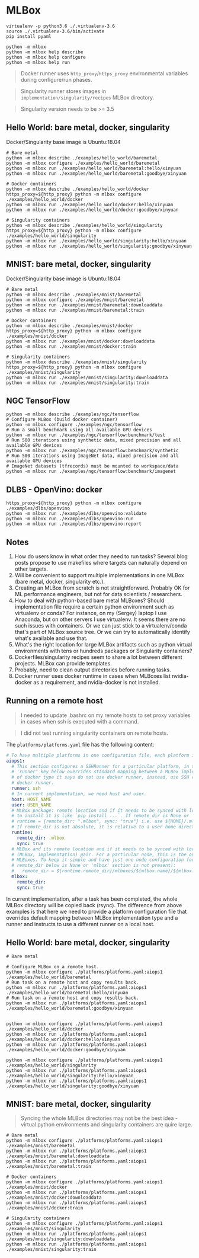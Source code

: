 # MLBox


```shell script
virtualenv -p python3.6 ./.virtualenv-3.6
source ./.virtualenv-3.6/bin/activate
pip install pyaml
```

```shell script
python -m mlbox
python -m mlbox help describe
python -m mlbox help configure
python -m mlbox help run
```
> Docker runner uses `http_proxy`/`https_proxy` environmental variables during configure/run phases.

> Singularity runner stores images in `implementation/singularity/recipes` MLBox directory.

> Singularity version needs to be >= 3.5

## Hello World: bare metal, docker, singularity
Docker/Singularity base image is Ubuntu:18.04
```shell script
# Bare metal
python -m mlbox describe ./examples/hello_world/baremetal
python -m mlbox configure ./examples/hello_world/baremetal
python -m mlbox run ./examples/hello_world/baremetal:hello/xinyuan
python -m mlbox run ./examples/hello_world/baremetal:goodbye/xinyuan

# Docker containers
python -m mlbox describe ./examples/hello_world/docker
https_proxy=${http_proxy} python -m mlbox configure ./examples/hello_world/docker
python -m mlbox run ./examples/hello_world/docker:hello/xinyuan
python -m mlbox run ./examples/hello_world/docker:goodbye/xinyuan

# Singularity containers
python -m mlbox describe ./examples/hello_world/singularity
https_proxy=${http_proxy} python -m mlbox configure ./examples/hello_world/singularity
python -m mlbox run ./examples/hello_world/singularity:hello/xinyuan
python -m mlbox run ./examples/hello_world/singularity:goodbye/xinyuan
```

## MNIST: bare metal, docker, singularity
Docker/Singularity base image is Ubuntu:18.04
```shell script
# Bare metal
python -m mlbox describe ./examples/mnist/baremetal
python -m mlbox configure ./examples/mnist/baremetal
python -m mlbox run ./examples/mnist/baremetal:downloaddata
python -m mlbox run ./examples/mnist/baremetal:train

# Docker containers
python -m mlbox describe ./examples/mnist/docker
https_proxy=${http_proxy} python -m mlbox configure ./examples/mnist/docker
python -m mlbox run ./examples/mnist/docker:downloaddata
python -m mlbox run ./examples/mnist/docker:train

# Singularity containers
python -m mlbox describe ./examples/mnist/singularity
https_proxy=${http_proxy} python -m mlbox configure ./examples/mnist/singularity
python -m mlbox run ./examples/mnist/singularity:downloaddata
python -m mlbox run ./examples/mnist/singularity:train
```

## NGC TensorFlow
```shell script
python -m mlbox describe ./examples/ngc/tensorflow
# Configure MLBox (build docker container)
python -m mlbox configure ./examples/ngc/tensorflow
# Run a small benchmark using all available GPU devices
python -m mlbox run ./examples/ngc/tensorflow:benchmark/test
# Run 500 iterations using synthetic data, mixed precision and all available GPU devices
python -m mlbox run ./examples/ngc/tensorflow:benchmark/synthetic
# Run 500 iterations using ImageNet data, mixed precision and all available GPU devices
# ImageNet datasets (tfrecords) must be mounted to workspace/data
python -m mlbox run ./examples/ngc/tensorflow:benchmark/imagenet
```

## DLBS - OpenVino: docker
```shell script
https_proxy=${http_proxy} python -m mlbox configure ./examples/dlbs/openvino
python -m mlbox run ./examples/dlbs/openvino:validate
python -m mlbox run ./examples/dlbs/openvino:run
python -m mlbox run ./examples/dlbs/openvino:report
```

## Notes

1. How do users know in what order they need to run tasks? Several blog posts propose to use makefiles where
   targets can naturally depend on other targets.
2. Will be convenient to support multiple implementations in one MLBox (bare metal, docker, singularity etc.).
3. Creating an MLBox from scratch is not straightforward. Probably OK for ML performance engineers, but not for data
   scientists / researchers.
4. How to deal with python-based bare metal MLBoxes? Should implementation file require a certain python
   environment such as virtualenv or conda? For instance, on my (Sergey) laptop I use Anaconda, but on other
   servers I use virtualenv. It seems there are no such issues with containers. Or we can just stick to a
   virtualenv/conda that's part of MLBox source tree. Or we can try to automatically identify what's available
   and use that.
5. What's the right location for large MLBox artifacts such as python virtual environments with tens or
   hundreds packages or Singularity containers?
6. Dockerfiles/singularity recipes seem to share a lot between different projects. MLBox can provide templates.
7. Probably, need to clean output directories before running tasks.
8. Docker runner uses docker runtime in cases when MLBoxes list nvidia-docker as a requirement, and nvidia-docker
   is not installed.



## Running on a remote host

> I needed to update .bashrc on my remote hosts to set proxy variables in cases when ssh is executed with a command.

> I did not test running singularity containers on remote hosts.

The `platforms/platforms.yaml` file has the following content:
```yaml
# To have multiple platforms in one configuration file, each platform is defined under its own name.
aiops1:
  # This section configures a SSHRunner for a particular platform, in this case, a particular remote mode. The
  # 'runner' key below overrides standard mapping between a MLBox implementation_type and runner type i.e. for MLBox
  # of docker type it says do not use docker runner, instead, use SSH runner and run MLBox on a remote host with
  # docker runner.
  runner: ssh
  # In current implementation, we need host and user.
  host: HOST_NAME
  user: USER_NAME
  # MLBox package: remote location and if it needs to be synced with local directory. Temporary solution. Better way
  # to install it is like `pip install ...`. If remote_dir is None or 'runtime' key is not present, assume:
  # runtime = {remote_dir: ".mlbox", sync: "true"} i.e. use ${HOME}/.mlbox
  # If remote_dir is not absolute, it is relative to a user home directory on a remote host.
  runtime:
    remote_dir: .mlbox
    sync: true
  # MLBox and its remote location and if it needs to be synced with local directory. This is unique for each
  # (MLBox, implementation) pair. For a particular node, this is the only configuration difference between different
  # MLBoxes. To keep it simple and have just one node configuration for any MLBox, SSHRunner assumes the following (if
  # remote_dir below is None or 'mlbox' section is not present):
  #   remote_dir = ${runtime.remote_dir}/mlboxes/${mlbox.name}/${mlbox.implementation_type}
  mlbox:
    remote_dir:
    sync: true

```

In current implementation, after a task has been completed, the whole MLBox directory will be copied back (rsync). The
difference from above examples is that here we need to provide a platform configuration file that overrides default
mapping between MLBox implementation type and a runner and instructs to use a different runner on a local host. 

## Hello World: bare metal, docker, singularity

```shell script
# Bare metal

# Configure MLBox on a remote host. 
python -m mlbox configure ./platforms/platforms.yaml:aiops1 ./examples/hello_world/baremetal
# Run task on a remote host and copy results back.
python -m mlbox run ./platforms/platforms.yaml:aiops1 ./examples/hello_world/baremetal:hello/xinyuan
# Run task on a remote host and copy results back.
python -m mlbox run ./platforms/platforms.yaml:aiops1 ./examples/hello_world/baremetal:goodbye/xinyuan


python -m mlbox configure ./platforms/platforms.yaml:aiops1 ./examples/hello_world/docker
python -m mlbox run ./platforms/platforms.yaml:aiops1 ./examples/hello_world/docker:hello/xinyuan
python -m mlbox run ./platforms/platforms.yaml:aiops1 ./examples/hello_world/docker:goodbye/xinyuan

python -m mlbox configure ./platforms/platforms.yaml:aiops1 ./examples/hello_world/singularity
python -m mlbox run ./platforms/platforms.yaml:aiops1 ./examples/hello_world/singularity:hello/xinyuan
python -m mlbox run ./platforms/platforms.yaml:aiops1 ./examples/hello_world/singularity:goodbye/xinyuan
```

## MNIST: bare metal, docker, singularity

> Syncing the whole MLBox directories may not be the best idea - virtual python environments and singularity containers
> are quire large.

```shell script
# Bare metal
python -m mlbox configure ./platforms/platforms.yaml:aiops1 ./examples/mnist/baremetal
python -m mlbox run ./platforms/platforms.yaml:aiops1 ./examples/mnist/baremetal:downloaddata
python -m mlbox run ./platforms/platforms.yaml:aiops1 ./examples/mnist/baremetal:train

# Docker containers
python -m mlbox configure ./platforms/platforms.yaml:aiops1 ./examples/mnist/docker
python -m mlbox run ./platforms/platforms.yaml:aiops1 ./examples/mnist/docker:downloaddata
python -m mlbox run ./platforms/platforms.yaml:aiops1 ./examples/mnist/docker:train

# Singularity containers
python -m mlbox configure ./platforms/platforms.yaml:aiops1 ./examples/mnist/singularity
python -m mlbox run ./platforms/platforms.yaml:aiops1 ./examples/mnist/singularity:downloaddata
python -m mlbox run ./platforms/platforms.yaml:aiops1 ./examples/mnist/singularity:train
```